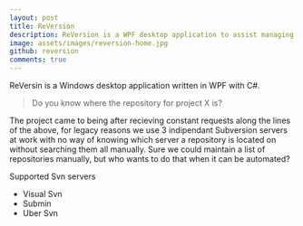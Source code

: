 ```yaml
---
layout: post
title: ReVersion
description: ReVersion is a WPF desktop application to assist managing working copies of SVN repositories spread out over multiple SVN servers. ReVersion allows developers working on many different projects, often on multiple servers, the ability to search a single location for the repository they require with the ability to checkout a number of repositories at once to assist setting up new PC's.
image: assets/images/reversion-home.jpg
github: reversion
comments: true
---
```


ReVersin is a Windows desktop application written in WPF with C#.

> Do you know where the repository for project X is?

The project came to being after recieving constant requests along the lines of the above, for legacy reasons we use 3 indipendant Subversion servers at work with no way of knowing which server a repository is located on without searching them all manually. Sure we could maintain a list of repositories manually, but who wants to do that when it can be automated?

Supported Svn servers
- Visual Svn
- Submin
- Uber Svn
